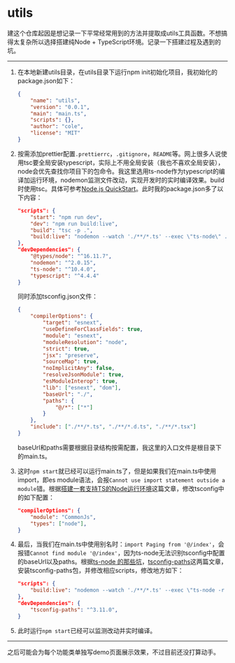 # utils

建这个仓库起因是想记录一下平常经常用到的方法并提取成utils工具函数。不想搞得太复杂所以选择搭建纯Node + TypeScript环境。记录一下搭建过程及遇到的坑。

***

1. 在本地新建utils目录，在utils目录下运行npm init初始化项目，我初始化的 package.json如下：

   ```json
   {
       "name": "utils",
       "version": "0.0.1",
       "main": "main.ts",
       "scripts": {},
       "author": "cole",
       "license": "MIT"
   }
   ```

2. 按需添加prettier配置```.prettierrc```，```.gitignore```，```README```等。网上很多人说使用tsc要全局安装typescript，实际上不用全局安装（我也不喜欢全局安装），node会优先查找你项目下的包命令。我这里选用ts-node作为typescript的编译加运行环境，nodemon监测文件改动，实现开发时的实时编译效果。build时使用tsc。具体可参考[Node.js QuickStart](https://basarat.gitbook.io/typescript/nodejs)。此时我的package.json多了以下内容：

   ```json
   "scripts": {
       "start": "npm run dev",
       "dev": "npm run build:live",
       "build": "tsc -p .",
       "build:live": "nodemon --watch './**/*.ts' --exec \"ts-node\" ./main.ts"
   },
   "devDependencies": {
       "@types/node": "^16.11.7",
       "nodemon": "^2.0.15",
       "ts-node": "^10.4.0",
       "typescript": "^4.4.4"
   }
   ```

   同时添加tsconfig.json文件：

   ```json
   {
       "compilerOptions": {
           "target": "esnext",
           "useDefineForClassFields": true,
           "module": "esnext",
           "moduleResolution": "node",
           "strict": true,
           "jsx": "preserve",
           "sourceMap": true,
           "noImplicitAny": false,
           "resolveJsonModule": true,
           "esModuleInterop": true,
           "lib": ["esnext", "dom"],
           "baseUrl": "./",
           "paths": {
               "@/*": ["*"]
           }
       },
       "include": ["./**/*.ts", "./**/*.d.ts", "./**/*.tsx"]
   }
   ```

   baseUrl和paths需要根据目录结构按需配置，我这里的入口文件是根目录下的main.ts。

3. 这时```npm start```就已经可以运行main.ts了，但是如果我们在main.ts中使用import，即es module语法，会报```Cannot use import statement outside a module```错。根据[搭建一套支持TS的Node运行环境](https://www.jianshu.com/p/0d106171c1e9)这篇文章，修改tsconfig中的如下配置：

   ```json
   "compilerOptions": {
       "module": "CommonJs",
       "types": ["node"],
   }
   ```

4. 最后，当我们在main.ts中使用别名时：```import Paging from '@/index'```，会报错```Cannot find module '@/index'```，因为ts-node无法识别tsconfig中配置的baseUrl以及paths。根据[ts-node 的那些坑](https://zhuanlan.zhihu.com/p/270592378)，[tsconfig-paths](https://www.npmjs.com/package/tsconfig-paths)这两篇文章，安装tsconfig-paths包，并修改相应scripts，修改地方如下：

   ```json
   "scripts": {
       "build:live": "nodemon --watch './**/*.ts' --exec \"ts-node -r tsconfig-paths/register\" main.ts"
   },
   "devDependencies": {
       "tsconfig-paths": "^3.11.0",
   }
   ```

5. 此时运行```npm start```已经可以监测改动并实时编译。

***

   之后可能会为每个功能类单独写demo页面展示效果，不过目前还没打算动手。


